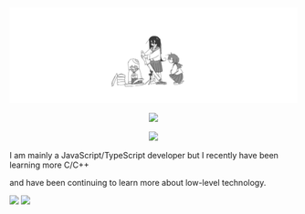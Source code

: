 <img src="./assets/banner.png" alt="banner">
<p align="center"><img src="https://skillicons.dev/icons?i=c,cpp,go,js,ts,html,css,sass,less,md&theme=light" /></p>
<p align="center"><img src="https://skillicon.dev/icons?i=nodejs,webpack,electron,express&theme=light" /></p>

<p>I am mainly a JavaScript/TypeScript developer but I recently have been learning more C/C++</p>
<p>and have been continuing to learn more about low-level technology.</p>

[![](https://github-readme-stats.vercel.app/api/top-langs/?username=nxxh447&layout=compact&card_width=1001)](https://github.com/nxxh447/nxxh447)
[![](https://activity-graph.herokuapp.com/graph?username=nxxh447&bg_color=0D1117&hide_border=true&color=4B8DDA&line=4B8DDA&point=FFFFFF)](https://github.com/nxxh447/nxxh447)


